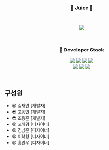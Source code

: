 <h3 align='center'>🧃 Juice 🧃</h3>
<br>
<p align='center'>
  <a href="https://github.com/anuraghazra/github-readme-stats">
  <img src="https://user-images.githubusercontent.com/73686581/122896069-a9549000-d383-11eb-9ac1-555195932711.png"/>
  </a>
</p>
<br>
<h3 align='center'>🔨 Developer Stack</h3>
<p align='center'>
  <img src="https://img.shields.io/badge/HTML5-E34F26?style=flat-square&logo=HTML5&logoColor=white"/>
  <img src="https://img.shields.io/badge/CSS3-1572B6?style=flat-square&logo=CSS3&logoColor=white"/>
  <img src="https://img.shields.io/badge/JavaScript-e9d24e?style=flat-square&logo=JavaScript&logoColor=white"/>
  <img src="https://img.shields.io/badge/React-61DAFB?style=flat-square&logo=React&logoColor=white"/>
  <br>
  <img src="https://img.shields.io/badge/Node.js-339933?style=flat-square&logo=Node.js&logoColor=white"/>
  <img src="https://img.shields.io/badge/Express-3766AB?style=flat-square&logo=Express&logoColor=white"/>
  <img src="https://img.shields.io/badge/MySQL-4479A1?style=flat-square&logo=MySQL&logoColor=white"/>
</p>
<br>

## 구성원

* 😎 김재연 [개발자]
* 😎 고동민 [개발자]
* 😎 조용훈 [개발자]
* 😩 고혜경 [디자이너]
* 😩 김남훈 [디자이너]
* 😩 이학형 [디자이너]
* 😩 홍원우 [디자이너]

